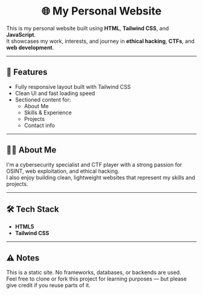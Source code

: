 <h1 align="center">🌐 My Personal Website</h1>

This is my personal website built using **HTML**, **Tailwind CSS**, and **JavaScript**.  
It showcases my work, interests, and journey in **ethical hacking**, **CTFs**, and **web development**.

---

## 🚀 Features

- Fully responsive layout built with Tailwind CSS  
- Clean UI and fast loading speed  
- Sectioned content for:
  - About Me
  - Skills & Experience
  - Projects
  - Contact info

---

## 👨‍💻 About Me

I'm a cybersecurity specialist and CTF player with a strong passion for OSINT, web exploitation, and ethical hacking.  
I also enjoy building clean, lightweight websites that represent my skills and projects.

---

## 🛠️ Tech Stack

- **HTML5**
- **Tailwind CSS**

---

## ⚠️ Notes

This is a static site. No frameworks, databases, or backends are used.  
Feel free to clone or fork this project for learning purposes — but please give credit if you reuse parts of it.
